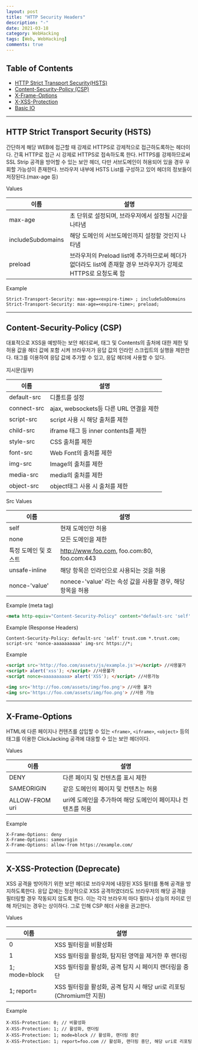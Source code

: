 ```yaml
---
layout: post
title: "HTTP Security Headers"
description: "-"
date: 2021-03-18
category: WebHacking
tags: [Web, WebHacking]
comments: true
---
```

## Table of Contents
* [HTTP Strict Transport Security(HSTS)](#http-strict-transport-security-hsts)
* [Content-Security-Policy (CSP)](#content-security-policy-csp)
* [X-Frame-Options](#x-frame-options)
* [X-XSS-Protection](#x-xss-protection-deprecate)
* [Basic IO](#basic-io)

- - - -

## HTTP Strict Transport Security (HSTS)

간단하게 해당 WEB에 접근할 때 강제로 HTTPS로 강제적으로 접근하도록하는 헤더이다. 간혹 HTTP로 접근 시 강제로 HTTPS로 접속하도록 한다.
HTTPS를 강제하므로써 SSL Strip 공격을 방어할 수 있는 보안 헤더, 다만 서브도메인이 허용되어 있을 경우 우회할 가능성이 존재한다.
브라우저 내부에 HSTS List를 구성하고 있어 헤더의 정보들이 저장된다.(max-age 등)

Values

|이름|설명|
|------|---|
|max-age|초 단위로 설정되며, 브라우저에서 설정될 시간을 나타냄|
|includeSubdomains|해당 도메인의 서브도메인까지 설정할 것인지 나타냄|
|preload|브라우저의 Preload list에 추가하므로써 헤더가 없더라도 list에 존재할 경우 브라우저가 강제로 HTTPS로 요청도록 함|

Example
```
Strict-Transport-Security: max-age=<expire-time> ; includeSubDomains
Strict-Transport-Security: max-age=<expire-time>; preload;
```
---
## Content-Security-Policy (CSP)

대표적으로 XSS을 예방하는 보안 헤더로써, 태그 및 Contents의 출처에 대한 제한 및 허용 값을 헤더 값에 포함 시켜 브라우저가 응답 값의 인라인 스크립트의 실행을 제한한다. <meta> 태그를 이용하여 응답 값에 추가할 수 있고, 응답 헤더에 사용할 수 있다.

지시문(일부)

|이름|설명|
|---|---|
|default-src|디폴트를 설정|
|connect-src|ajax, websockets등 다른 URL 연결을 제한|
|script-src|script 사용 시 해당 출처를 제한|
|child-src|iframe 태그 등 inner contents를 제한|
|style-src|CSS 출처를 제한|
|font-src|Web Font의 출처를 제한|
|img-src|Image의 출처를 제한|
|media-src|media의 출처를 제한|
|object-src|object태그 사용 시 출처를 제한|

Src Values

|이름|설명|
|---|---|
|self|현재 도메인만 허용|
|none|모든 도메인을 제한|
|특정 도메인 및 호스트|http://www.foo.com, foo.com:80, foo.com:443|
|unsafe-inline|해당 항목은 인라인으로 사용되는 것을 허용|
|nonce-'value'|nonece-'value' 라는 속성 값을 사용할 경우, 해당 항목을 허용|

Example (meta tag)
```html
<meta http-equiv="Content-Security-Policy" content="default-src 'self' trust.com *.trust.com; script-src 'nonce-aaaaaaaaaa' img-src https://*;">
```

Example (Response Headers)
```
Content-Security-Policy: default-src 'self' trust.com *.trust.com; script-src 'nonce-aaaaaaaaaa' img-src https://*;
```

Example
```html
<script src='http://foo.com/assets/js/example.js'></script> //사용불가
<script> alert('xss'); </script> //사용불가
<script nonce=aaaaaaaaaa> alert('XSS'); </script> //사용가능

<img src='http://foo.com/assets/img/foo.png'> //사용 불가
<img src='https://foo.com/assets/img/foo.png'> //사용 가능
```
---
## X-Frame-Options

HTML에 다른 페이지나 컨텐츠를 삽입할 수 있는 `<frame>`, `<iframe>`, `<object>` 등의 태그를 이용한 ClickJacking 공격에 대응할 수 있는 보안 헤더이다.

Values

|이름|설명|
|---|---|
|DENY|다른 페이지 및 컨텐츠를 표시 제한|
|SAMEORIGIN|같은 도메인의 페이지 및 컨텐츠는 허용|
|ALLOW-FROM uri|uri에 도메인을 추가하여 해당 도메인이 페이지나 컨텐츠를 허용|


Example
```
X-Frame-Options: deny
X-Frame-Options: sameorigin
X-Frame-Options: allow-from https://example.com/
```

---
## X-XSS-Protection (Deprecate)

XSS 공격을 방어하기 위한 보안 헤더로 브라우저에 내장된 XSS 필터를 통해 공격을 방지하도록한다. 응답 값에는 정상적으로 XSS 공격하였더라도 브라우저의 해당 공격을 필터링할 경우 작동되지 않도록 한다. 이는 각각 브라우저 마다 필터나 성능의 차이로 인해 차단되는 경우는 상이하다. 그로 인해 CSP 헤더 사용을 권고한다.

Values

|이름|설명|
|---|---|
|0|XSS 필터링을 비활성화|
|1|XSS 필터링을 활성화, 탐지된 영역을 제거한 후 랜더링|
|1; mode=block|XSS 필터링을 활성화, 공격 탐지 시 페이지 랜더링을 중단|
|1; report=<repoting-uri>|XSS 필터링을 활성화, 공격 탐지 시 해당 uri로 리포팅 (Chromium만 지원)|

Example
```
X-XSS-Protection: 0; // 비활성화
X-XSS-Protection: 1; // 활성화, 랜더링
X-XSS-Protection: 1; mode=block // 활성화, 랜더링 중단
X-XSS-Protection: 1; report=foo.com // 활성화, 랜더링 중단, 해당 uri로 리포팅
```